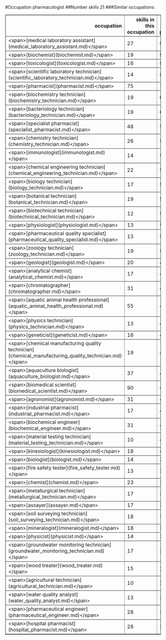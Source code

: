 #Occupation pharmacologist
##Number skills 21
###Similar occupations:
<table border="1" class="dataframe">
  <thead>
    <tr style="text-align: right;">
      <th>occupation</th>
      <th>skills in this occupation</th>
      <th>skills that match pharmacologist</th>
      <th>percentage match with pharmacologist</th>
      <th>skills not in pharmacologist</th>
    </tr>
  </thead>
  <tbody>
    <tr>
      <td>&lt;span&gt;[medical laboratory assistant](medical_laboratory_assistant.md)&lt;/span&gt;</td>
      <td>27</td>
      <td>9</td>
      <td>0.428571</td>
      <td>18</td>
    </tr>
    <tr>
      <td>&lt;span&gt;[biochemist](biochemist.md)&lt;/span&gt;</td>
      <td>19</td>
      <td>9</td>
      <td>0.428571</td>
      <td>10</td>
    </tr>
    <tr>
      <td>&lt;span&gt;[toxicologist](toxicologist.md)&lt;/span&gt;</td>
      <td>16</td>
      <td>8</td>
      <td>0.380952</td>
      <td>8</td>
    </tr>
    <tr>
      <td>&lt;span&gt;[scientific laboratory technician](scientific_laboratory_technician.md)&lt;/span&gt;</td>
      <td>14</td>
      <td>8</td>
      <td>0.380952</td>
      <td>6</td>
    </tr>
    <tr>
      <td>&lt;span&gt;[pharmacist](pharmacist.md)&lt;/span&gt;</td>
      <td>75</td>
      <td>7</td>
      <td>0.333333</td>
      <td>68</td>
    </tr>
    <tr>
      <td>&lt;span&gt;[biochemistry technician](biochemistry_technician.md)&lt;/span&gt;</td>
      <td>19</td>
      <td>6</td>
      <td>0.285714</td>
      <td>13</td>
    </tr>
    <tr>
      <td>&lt;span&gt;[bacteriology technician](bacteriology_technician.md)&lt;/span&gt;</td>
      <td>19</td>
      <td>6</td>
      <td>0.285714</td>
      <td>13</td>
    </tr>
    <tr>
      <td>&lt;span&gt;[specialist pharmacist](specialist_pharmacist.md)&lt;/span&gt;</td>
      <td>48</td>
      <td>5</td>
      <td>0.238095</td>
      <td>43</td>
    </tr>
    <tr>
      <td>&lt;span&gt;[chemistry technician](chemistry_technician.md)&lt;/span&gt;</td>
      <td>26</td>
      <td>5</td>
      <td>0.238095</td>
      <td>21</td>
    </tr>
    <tr>
      <td>&lt;span&gt;[immunologist](immunologist.md)&lt;/span&gt;</td>
      <td>14</td>
      <td>5</td>
      <td>0.238095</td>
      <td>9</td>
    </tr>
    <tr>
      <td>&lt;span&gt;[chemical engineering technician](chemical_engineering_technician.md)&lt;/span&gt;</td>
      <td>22</td>
      <td>5</td>
      <td>0.238095</td>
      <td>17</td>
    </tr>
    <tr>
      <td>&lt;span&gt;[biology technician](biology_technician.md)&lt;/span&gt;</td>
      <td>17</td>
      <td>5</td>
      <td>0.238095</td>
      <td>12</td>
    </tr>
    <tr>
      <td>&lt;span&gt;[botanical technician](botanical_technician.md)&lt;/span&gt;</td>
      <td>19</td>
      <td>5</td>
      <td>0.238095</td>
      <td>14</td>
    </tr>
    <tr>
      <td>&lt;span&gt;[biotechnical technician](biotechnical_technician.md)&lt;/span&gt;</td>
      <td>12</td>
      <td>5</td>
      <td>0.238095</td>
      <td>7</td>
    </tr>
    <tr>
      <td>&lt;span&gt;[physiologist](physiologist.md)&lt;/span&gt;</td>
      <td>13</td>
      <td>5</td>
      <td>0.238095</td>
      <td>8</td>
    </tr>
    <tr>
      <td>&lt;span&gt;[pharmaceutical quality specialist](pharmaceutical_quality_specialist.md)&lt;/span&gt;</td>
      <td>13</td>
      <td>5</td>
      <td>0.238095</td>
      <td>8</td>
    </tr>
    <tr>
      <td>&lt;span&gt;[zoology technician](zoology_technician.md)&lt;/span&gt;</td>
      <td>19</td>
      <td>5</td>
      <td>0.238095</td>
      <td>14</td>
    </tr>
    <tr>
      <td>&lt;span&gt;[geologist](geologist.md)&lt;/span&gt;</td>
      <td>20</td>
      <td>4</td>
      <td>0.190476</td>
      <td>16</td>
    </tr>
    <tr>
      <td>&lt;span&gt;[analytical chemist](analytical_chemist.md)&lt;/span&gt;</td>
      <td>17</td>
      <td>4</td>
      <td>0.190476</td>
      <td>13</td>
    </tr>
    <tr>
      <td>&lt;span&gt;[chromatographer](chromatographer.md)&lt;/span&gt;</td>
      <td>31</td>
      <td>4</td>
      <td>0.190476</td>
      <td>27</td>
    </tr>
    <tr>
      <td>&lt;span&gt;[aquatic animal health professional](aquatic_animal_health_professional.md)&lt;/span&gt;</td>
      <td>55</td>
      <td>4</td>
      <td>0.190476</td>
      <td>51</td>
    </tr>
    <tr>
      <td>&lt;span&gt;[physics technician](physics_technician.md)&lt;/span&gt;</td>
      <td>13</td>
      <td>4</td>
      <td>0.190476</td>
      <td>9</td>
    </tr>
    <tr>
      <td>&lt;span&gt;[geneticist](geneticist.md)&lt;/span&gt;</td>
      <td>16</td>
      <td>4</td>
      <td>0.190476</td>
      <td>12</td>
    </tr>
    <tr>
      <td>&lt;span&gt;[chemical manufacturing quality technician](chemical_manufacturing_quality_technician.md)&lt;/span&gt;</td>
      <td>19</td>
      <td>4</td>
      <td>0.190476</td>
      <td>15</td>
    </tr>
    <tr>
      <td>&lt;span&gt;[aquaculture biologist](aquaculture_biologist.md)&lt;/span&gt;</td>
      <td>37</td>
      <td>4</td>
      <td>0.190476</td>
      <td>33</td>
    </tr>
    <tr>
      <td>&lt;span&gt;[biomedical scientist](biomedical_scientist.md)&lt;/span&gt;</td>
      <td>90</td>
      <td>4</td>
      <td>0.190476</td>
      <td>86</td>
    </tr>
    <tr>
      <td>&lt;span&gt;[agronomist](agronomist.md)&lt;/span&gt;</td>
      <td>31</td>
      <td>4</td>
      <td>0.190476</td>
      <td>27</td>
    </tr>
    <tr>
      <td>&lt;span&gt;[industrial pharmacist](industrial_pharmacist.md)&lt;/span&gt;</td>
      <td>17</td>
      <td>4</td>
      <td>0.190476</td>
      <td>13</td>
    </tr>
    <tr>
      <td>&lt;span&gt;[biochemical engineer](biochemical_engineer.md)&lt;/span&gt;</td>
      <td>31</td>
      <td>4</td>
      <td>0.190476</td>
      <td>27</td>
    </tr>
    <tr>
      <td>&lt;span&gt;[material testing technician](material_testing_technician.md)&lt;/span&gt;</td>
      <td>10</td>
      <td>4</td>
      <td>0.190476</td>
      <td>6</td>
    </tr>
    <tr>
      <td>&lt;span&gt;[kinesiologist](kinesiologist.md)&lt;/span&gt;</td>
      <td>18</td>
      <td>4</td>
      <td>0.190476</td>
      <td>14</td>
    </tr>
    <tr>
      <td>&lt;span&gt;[biologist](biologist.md)&lt;/span&gt;</td>
      <td>14</td>
      <td>3</td>
      <td>0.142857</td>
      <td>11</td>
    </tr>
    <tr>
      <td>&lt;span&gt;[fire safety tester](fire_safety_tester.md)&lt;/span&gt;</td>
      <td>13</td>
      <td>3</td>
      <td>0.142857</td>
      <td>10</td>
    </tr>
    <tr>
      <td>&lt;span&gt;[chemist](chemist.md)&lt;/span&gt;</td>
      <td>23</td>
      <td>3</td>
      <td>0.142857</td>
      <td>20</td>
    </tr>
    <tr>
      <td>&lt;span&gt;[metallurgical technician](metallurgical_technician.md)&lt;/span&gt;</td>
      <td>17</td>
      <td>3</td>
      <td>0.142857</td>
      <td>14</td>
    </tr>
    <tr>
      <td>&lt;span&gt;[assayer](assayer.md)&lt;/span&gt;</td>
      <td>17</td>
      <td>3</td>
      <td>0.142857</td>
      <td>14</td>
    </tr>
    <tr>
      <td>&lt;span&gt;[soil surveying technician](soil_surveying_technician.md)&lt;/span&gt;</td>
      <td>18</td>
      <td>3</td>
      <td>0.142857</td>
      <td>15</td>
    </tr>
    <tr>
      <td>&lt;span&gt;[mineralogist](mineralogist.md)&lt;/span&gt;</td>
      <td>18</td>
      <td>3</td>
      <td>0.142857</td>
      <td>15</td>
    </tr>
    <tr>
      <td>&lt;span&gt;[physicist](physicist.md)&lt;/span&gt;</td>
      <td>14</td>
      <td>3</td>
      <td>0.142857</td>
      <td>11</td>
    </tr>
    <tr>
      <td>&lt;span&gt;[groundwater monitoring technician](groundwater_monitoring_technician.md)&lt;/span&gt;</td>
      <td>17</td>
      <td>3</td>
      <td>0.142857</td>
      <td>14</td>
    </tr>
    <tr>
      <td>&lt;span&gt;[wood treater](wood_treater.md)&lt;/span&gt;</td>
      <td>15</td>
      <td>3</td>
      <td>0.142857</td>
      <td>12</td>
    </tr>
    <tr>
      <td>&lt;span&gt;[agricultural technician](agricultural_technician.md)&lt;/span&gt;</td>
      <td>10</td>
      <td>3</td>
      <td>0.142857</td>
      <td>7</td>
    </tr>
    <tr>
      <td>&lt;span&gt;[water quality analyst](water_quality_analyst.md)&lt;/span&gt;</td>
      <td>13</td>
      <td>3</td>
      <td>0.142857</td>
      <td>10</td>
    </tr>
    <tr>
      <td>&lt;span&gt;[pharmaceutical engineer](pharmaceutical_engineer.md)&lt;/span&gt;</td>
      <td>28</td>
      <td>3</td>
      <td>0.142857</td>
      <td>25</td>
    </tr>
    <tr>
      <td>&lt;span&gt;[hospital pharmacist](hospital_pharmacist.md)&lt;/span&gt;</td>
      <td>28</td>
      <td>3</td>
      <td>0.142857</td>
      <td>25</td>
    </tr>
  </tbody>
</table>
